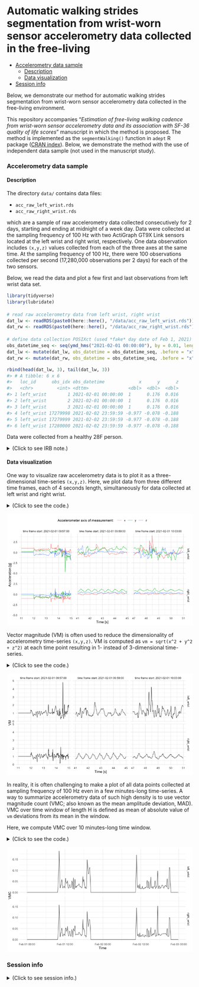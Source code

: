 Automatic walking strides segmentation from wrist-worn sensor
accelerometry data collected in the free-living
================

  - [Accelerometry data sample](#accelerometry-data-sample)
      - [Description](#description)
      - [Data visualization](#data-visualization)
  - [Session info](#session-info)

<!-- README.md is generated from README.Rmd. Please edit that file -->

Below, we demonstrate our method for automatic walking strides
segmentation from wrist-worn sensor accelerometry data collected in the
free-living environment.

This repository accompanies “*Estimation of free-living walking cadence
from wrist-worn sensor accelerometry data and its association with SF-36
quality of life scores*” manuscript in which the method is proposed. The
method is implemented as the `segmentWalking()` function in `adept` R
package ([CRAN
index](https://cran.r-project.org/web/packages/adept/index.html)).
Below, we demonstrate the method with the use of independent data sample
(not used in the manuscript study).

### Accelerometry data sample

#### Description

The directory `data/` contains data files:

  - `acc_raw_left_wrist.rds`
  - `acc_raw_right_wrist.rds`

which are a sample of raw accelerometry data collected consecutively for
2 days, starting and ending at midnight of a week day. Data were
collected at the sampling frequency of 100 Hz with two ActiGraph GT9X
Link sensors located at the left wrist and right wrist, respectively.
One data observation includes `(x,y,z)` values collected from each of
the three axes at the same time. At the sampling frequency of 100 Hz,
there were 100 observations collected per second (17,280,000
observations per 2 days) for each of the two sensors.

Below, we read the data and plot a few first and last observations from
left wrist data set.

``` r
library(tidyverse)
library(lubridate)

# read raw accelerometry data from left wrist, right wrist
dat_lw <- readRDS(paste0(here::here(), "/data/acc_raw_left_wrist.rds")) %>% as_tibble()
dat_rw <- readRDS(paste0(here::here(), "/data/acc_raw_right_wrist.rds")) %>% as_tibble()

# define data collection POSIXct (used *fake* day date of Feb 1, 2021)
obs_datetime_seq <- seq(ymd_hms("2021-02-01 00:00:00"), by = 0.01, length.out = nrow(dat_lw))
dat_lw <- mutate(dat_lw, obs_datetime = obs_datetime_seq, .before = "x")
dat_rw <- mutate(dat_rw, obs_datetime = obs_datetime_seq, .before = "x")
```

``` r
rbind(head(dat_lw, 3), tail(dat_lw, 3))
#> # A tibble: 6 x 6
#>   loc_id      obs_idx obs_datetime             x      y      z
#>   <chr>         <int> <dttm>               <dbl>  <dbl>  <dbl>
#> 1 left_wrist        1 2021-02-01 00:00:00  1      0.176  0.016
#> 2 left_wrist        2 2021-02-01 00:00:00  1      0.176  0.016
#> 3 left_wrist        3 2021-02-01 00:00:00  1      0.176  0.016
#> 4 left_wrist 17279998 2021-02-02 23:59:59 -0.977 -0.078 -0.188
#> 5 left_wrist 17279999 2021-02-02 23:59:59 -0.977 -0.078 -0.188
#> 6 left_wrist 17280000 2021-02-02 23:59:59 -0.977 -0.078 -0.188
```

Data were collected from a healthy 28F person.

<details>

<summary>(Click to see IRB note.)</summary>

The raw accelerometry data in `data/` package were collected from
sensors worn by Marta Karas, an author of this repository. The IRB
Office Determination Request Form for Primary (New) Data Collection
request form was submitted in regard to the collection and further
publishing of these data. Based on preliminary review of the request
form submitted, it was determined that the data collection and further
data publishing activity described in the determination request does not
qualify as human subjects research as defined by DHHS regulations 45 CFR
46.102, and does not require IRB oversight.

</details>

#### Data visualization

One way to visualize raw accelerometry data is to plot it as a
three-dimensional time-series `(x,y,z)`. Here, we plot data from three
different time frames, each of 4 seconds length, simultaneously for data
collected at left wrist and right wrist.

<details>

<summary>(Click to see the code.)</summary>

``` r
# define time frame start values for data subset
t1 <- ymd_hms("2021-02-01 09:57:11") 
t2 <- ymd_hms("2021-02-01 09:59:41") 
t3 <- ymd_hms("2021-02-01 10:03:47") 

# combine data from two sensors, subset to keep only selected data frames 
dat <- rbind(dat_lw, dat_rw)
dat_sub <- dat %>%
  filter((obs_datetime >= t1 & obs_datetime < t1 + as.period(4, "seconds")) | 
           (obs_datetime >= t2 & obs_datetime < t2 + as.period(4, "seconds")) | 
           (obs_datetime >= t3 & obs_datetime < t3 + as.period(4, "seconds")) ) %>%
  mutate(dt_floor = paste0("time frame start: ", 
                           floor_date(obs_datetime, unit = "minutes")))

# plot (x,y,z) values 
dat_sub %>%
  select(-obs_idx) %>% 
  pivot_longer(cols = -c(dt_floor, obs_datetime, loc_id)) %>%
  ggplot(aes(x = obs_datetime, y = value, color = name)) + 
  geom_line(size = 0.3) + 
  facet_grid(loc_id ~ dt_floor, scales = "free_x") + 
  theme_minimal(base_size = 10) + 
  labs(x = "Time [s]", 
       y = "Acceleration [g]", 
       color = "Accelerometer axis of measurement: ") + 
  theme(legend.position = "top")
```

</details>

![](README_files/figure-gfm/plot_xyz_2-1.png)<!-- -->

Vector magnitude (VM) is often used to reduce the dimensionality of
accelerometry time-series `(x,y,z)`. VM is computed as `vm = sqrt(x^2 +
y^2 + z^2)` at each time point resulting in 1- instead of 3-dimensional
time-series.

<details>

<summary>(Click to see the code.)</summary>

``` r
# plot vector magnitude values 
dat_sub %>%
  mutate(vm = sqrt(x^2 + y^2 + z^2)) %>%
  ggplot(aes(x = obs_datetime, y = vm)) + 
  geom_line(size = 0.3) + 
  facet_grid(loc_id ~ dt_floor, scales = "free_x") + 
  theme_minimal(base_size = 10) + 
  labs(x = "Time [s]", y = "VM") 
```

</details>

![](README_files/figure-gfm/plot_vm_2-1.png)<!-- -->

In reality, it is often challenging to make a plot of all data points
collected at sampling frequency of 100 Hz even in a few minutes-long
time-series. A way to summarize accelerometry data of such high density
is to use vector magnitude count (VMC; also known as the mean amplitude
deviation, MAD). VMC over time window of length H is defined as mean of
absolute value of `vm` deviations from its mean in the window.

Here, we compute VMC over 10 minutes-long time window.

<details>

<summary>(Click to see the code.)</summary>

``` r
# function to compute VMC in a VM window
vmc_func <- function(vm_win){
  mean(abs(vm_win - mean(vm_win)))
}

# compute VMC vector in 10-minutes windows
vm <- sqrt(dat$x^2 + dat$y^2 + dat$z^2)
win_vl <- 100 * 60 * 10
rn_seq <- seq(from = 1, to = nrow(dat), by = win_vl)
vmc_vec <- sapply(rn_seq, function(rn_i){
  vm_win_idx <- rn_i : (rn_i + win_vl - 1)
  vm_win <- vm[vm_win_idx]
  vmc_func(vm_win)
})

# plot VMC
plt_df <- dat[rn_seq, ] %>% select(obs_datetime, loc_id) %>%
  mutate(vmc = vmc_vec)
ggplot(plt_df, aes(x = obs_datetime, y = vmc)) +
  facet_grid(loc_id ~ .) +
  geom_line(size = 0.3) +
  theme_minimal(base_size = 10) +
  labs(x = "Time", y = "VMC")
```

</details>

![](README_files/figure-gfm/plot_vmc_2-1.png)<!-- -->

### Session info

<details>

<summary>(Click to see session info.)</summary>

``` r
devtools::session_info()
#> ─ Session info ───────────────────────────────────────────────────────────────
#>  setting  value                       
#>  version  R version 4.0.3 (2020-10-10)
#>  os       macOS Catalina 10.15.7      
#>  system   x86_64, darwin17.0          
#>  ui       X11                         
#>  language (EN)                        
#>  collate  en_US.UTF-8                 
#>  ctype    en_US.UTF-8                 
#>  tz       America/New_York            
#>  date     2021-02-08                  
#> 
#> ─ Packages ───────────────────────────────────────────────────────────────────
#>  package     * version date       lib source        
#>  assertthat    0.2.1   2019-03-21 [1] CRAN (R 4.0.2)
#>  backports     1.2.0   2020-11-02 [1] CRAN (R 4.0.2)
#>  broom         0.7.2   2020-10-20 [1] CRAN (R 4.0.2)
#>  callr         3.5.1   2020-10-13 [1] CRAN (R 4.0.2)
#>  cellranger    1.1.0   2016-07-27 [1] CRAN (R 4.0.2)
#>  cli           2.3.0   2021-01-31 [1] CRAN (R 4.0.3)
#>  colorspace    2.0-0   2020-11-11 [1] CRAN (R 4.0.2)
#>  crayon        1.4.0   2021-01-30 [1] CRAN (R 4.0.2)
#>  DBI           1.1.0   2019-12-15 [1] CRAN (R 4.0.2)
#>  dbplyr        2.0.0   2020-11-03 [1] CRAN (R 4.0.2)
#>  desc          1.2.0   2018-05-01 [1] CRAN (R 4.0.2)
#>  devtools      2.3.2   2020-09-18 [1] CRAN (R 4.0.2)
#>  digest        0.6.27  2020-10-24 [1] CRAN (R 4.0.2)
#>  dplyr       * 1.0.3   2021-01-15 [1] CRAN (R 4.0.2)
#>  ellipsis      0.3.1   2020-05-15 [1] CRAN (R 4.0.2)
#>  evaluate      0.14    2019-05-28 [1] CRAN (R 4.0.1)
#>  forcats     * 0.5.0   2020-03-01 [1] CRAN (R 4.0.2)
#>  fs            1.5.0   2020-07-31 [1] CRAN (R 4.0.2)
#>  generics      0.1.0   2020-10-31 [1] CRAN (R 4.0.2)
#>  ggplot2     * 3.3.2   2020-06-19 [1] CRAN (R 4.0.2)
#>  glue          1.4.2   2020-08-27 [1] CRAN (R 4.0.2)
#>  gtable        0.3.0   2019-03-25 [1] CRAN (R 4.0.2)
#>  haven         2.3.1   2020-06-01 [1] CRAN (R 4.0.2)
#>  hms           0.5.3   2020-01-08 [1] CRAN (R 4.0.2)
#>  htmltools     0.5.0   2020-06-16 [1] CRAN (R 4.0.2)
#>  httr          1.4.2   2020-07-20 [1] CRAN (R 4.0.2)
#>  jsonlite      1.7.1   2020-09-07 [1] CRAN (R 4.0.2)
#>  knitr         1.30    2020-09-22 [1] CRAN (R 4.0.2)
#>  lifecycle     0.2.0   2020-03-06 [1] CRAN (R 4.0.2)
#>  lubridate   * 1.7.9.2 2020-11-13 [1] CRAN (R 4.0.2)
#>  magrittr      2.0.1   2020-11-17 [1] CRAN (R 4.0.2)
#>  memoise       1.1.0   2017-04-21 [1] CRAN (R 4.0.2)
#>  modelr        0.1.8   2020-05-19 [1] CRAN (R 4.0.2)
#>  munsell       0.5.0   2018-06-12 [1] CRAN (R 4.0.2)
#>  pillar        1.4.7   2020-11-20 [1] CRAN (R 4.0.3)
#>  pkgbuild      1.1.0   2020-07-13 [1] CRAN (R 4.0.2)
#>  pkgconfig     2.0.3   2019-09-22 [1] CRAN (R 4.0.2)
#>  pkgload       1.1.0   2020-05-29 [1] CRAN (R 4.0.2)
#>  prettyunits   1.1.1   2020-01-24 [1] CRAN (R 4.0.2)
#>  processx      3.4.4   2020-09-03 [1] CRAN (R 4.0.2)
#>  ps            1.4.0   2020-10-07 [1] CRAN (R 4.0.2)
#>  purrr       * 0.3.4   2020-04-17 [1] CRAN (R 4.0.2)
#>  R6            2.5.0   2020-10-28 [1] CRAN (R 4.0.2)
#>  Rcpp          1.0.5   2020-07-06 [1] CRAN (R 4.0.2)
#>  readr       * 1.4.0   2020-10-05 [1] CRAN (R 4.0.2)
#>  readxl        1.3.1   2019-03-13 [1] CRAN (R 4.0.2)
#>  remotes       2.2.0   2020-07-21 [1] CRAN (R 4.0.2)
#>  reprex        0.3.0   2019-05-16 [1] CRAN (R 4.0.2)
#>  rlang         0.4.10  2020-12-30 [1] CRAN (R 4.0.2)
#>  rmarkdown     2.6     2020-12-14 [1] CRAN (R 4.0.3)
#>  rprojroot     2.0.2   2020-11-15 [1] CRAN (R 4.0.2)
#>  rstudioapi    0.13    2020-11-12 [1] CRAN (R 4.0.2)
#>  rvest         0.3.6   2020-07-25 [1] CRAN (R 4.0.2)
#>  scales        1.1.1   2020-05-11 [1] CRAN (R 4.0.2)
#>  sessioninfo   1.1.1   2018-11-05 [1] CRAN (R 4.0.2)
#>  stringi       1.5.3   2020-09-09 [1] CRAN (R 4.0.2)
#>  stringr     * 1.4.0   2019-02-10 [1] CRAN (R 4.0.2)
#>  testthat      3.0.0   2020-10-31 [1] CRAN (R 4.0.2)
#>  tibble      * 3.0.6   2021-01-29 [1] CRAN (R 4.0.2)
#>  tidyr       * 1.1.2   2020-08-27 [1] CRAN (R 4.0.2)
#>  tidyselect    1.1.0   2020-05-11 [1] CRAN (R 4.0.2)
#>  tidyverse   * 1.3.0   2019-11-21 [1] CRAN (R 4.0.2)
#>  usethis       1.6.3   2020-09-17 [1] CRAN (R 4.0.2)
#>  vctrs         0.3.6   2020-12-17 [1] CRAN (R 4.0.2)
#>  withr         2.3.0   2020-09-22 [1] CRAN (R 4.0.2)
#>  xfun          0.19    2020-10-30 [1] CRAN (R 4.0.2)
#>  xml2          1.3.2   2020-04-23 [1] CRAN (R 4.0.2)
#>  yaml          2.2.1   2020-02-01 [1] CRAN (R 4.0.2)
#> 
#> [1] /Library/Frameworks/R.framework/Versions/4.0/Resources/library
```

</details>

